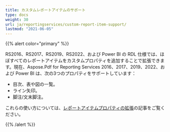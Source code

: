 ```yaml
---
title: カスタムレポートアイテムのサポート
type: docs
weight: 30
url: ja/reportingservices/custom-report-item-support/
lastmod: "2021-06-05"
---
```


{{% alert color="primary" %}}

RS2016、RS2017、RS2019、RS2022、および Power BI の RDL 仕様では、ほぼすべてのレポートアイテムをカスタムプロパティを追加することで拡張できます。現在、Aspose.Pdf for Reporting Services 2016、2017、2019、2022、および Power BI は、次の3つのプロパティをサポートしています：

- 目次、表や図の一覧。
- ライン矢印。
- 脚注/文末脚注。

これらの使い方については、[レポートアイテムプロパティの拡張](/pdf/reportingservices/expand-report-items-properties/)の記事をご覧ください。

{{% /alert %}}